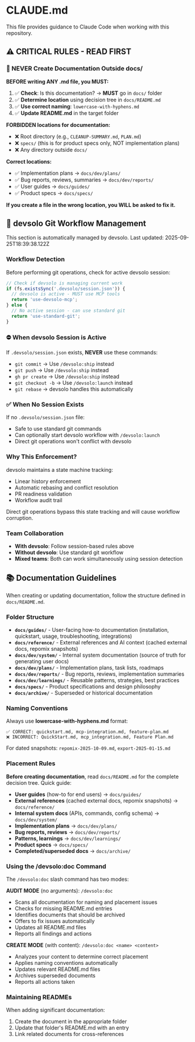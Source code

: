 # CLAUDE.md

This file provides guidance to Claude Code when working with this repository.

## ⚠️ CRITICAL RULES - READ FIRST

### 🚫 NEVER Create Documentation Outside docs/

**BEFORE writing ANY .md file, you MUST:**

1. ✅ **Check**: Is this documentation? → **MUST** go in `docs/` folder
2. ✅ **Determine location** using decision tree in `docs/README.md`
3. ✅ **Use correct naming**: `lowercase-with-hyphens.md`
4. ✅ **Update README.md** in the target folder

**FORBIDDEN locations for documentation:**
- ❌ Root directory (e.g., `CLEANUP-SUMMARY.md`, `PLAN.md`)
- ❌ `specs/` (this is for product specs only, NOT implementation plans)
- ❌ Any directory outside `docs/`

**Correct locations:**
- ✅ Implementation plans → `docs/dev/plans/`
- ✅ Bug reports, reviews, summaries → `docs/dev/reports/`
- ✅ User guides → `docs/guides/`
- ✅ Product specs → `docs/specs/`

**If you create a file in the wrong location, you WILL be asked to fix it.**

<!-- BEGIN DEVSOLO MANAGED SECTION - DO NOT EDIT -->

## 🚀 devsolo Git Workflow Management

This section is automatically managed by devsolo. Last updated: 2025-09-25T18:39:38.122Z

### Workflow Detection

Before performing git operations, check for active devsolo session:

```javascript
// Check if devsolo is managing current work
if (fs.existsSync('.devsolo/session.json')) {
  // devsolo is active - MUST use MCP tools
  return 'use-devsolo-mcp';
} else {
  // No active session - can use standard git
  return 'use-standard-git';
}
```

### ⛔ When devsolo Session is Active

If `.devsolo/session.json` exists, **NEVER** use these commands:
- `git commit` → Use `/devsolo:ship` instead
- `git push` → Use `/devsolo:ship` instead
- `gh pr create` → Use `/devsolo:ship` instead
- `git checkout -b` → Use `/devsolo:launch` instead
- `git rebase` → devsolo handles this automatically

### ✅ When No Session Exists

If no `.devsolo/session.json` file:
- Safe to use standard git commands
- Can optionally start devsolo workflow with `/devsolo:launch`
- Direct git operations won't conflict with devsolo

### Why This Enforcement?

devsolo maintains a state machine tracking:
- Linear history enforcement
- Automatic rebasing and conflict resolution
- PR readiness validation
- Workflow audit trail

Direct git operations bypass this state tracking and will cause workflow corruption.

### Team Collaboration

- **With devsolo**: Follow session-based rules above
- **Without devsolo**: Use standard git workflow
- **Mixed teams**: Both can work simultaneously using session detection

<!-- END DEVSOLO MANAGED SECTION -->

## 📚 Documentation Guidelines

When creating or updating documentation, follow the structure defined in `docs/README.md`.

### Folder Structure

- **`docs/guides/`** - User-facing how-to documentation (installation, quickstart, usage, troubleshooting, integrations)
- **`docs/reference/`** - External references and AI context (cached external docs, repomix snapshots)
- **`docs/dev/system/`** - Internal system documentation (source of truth for generating user docs)
- **`docs/dev/plans/`** - Implementation plans, task lists, roadmaps
- **`docs/dev/reports/`** - Bug reports, reviews, implementation summaries
- **`docs/dev/learnings/`** - Reusable patterns, strategies, best practices
- **`docs/specs/`** - Product specifications and design philosophy
- **`docs/archive/`** - Superseded or historical documentation

### Naming Conventions

Always use **lowercase-with-hyphens.md** format:

```
✅ CORRECT: quickstart.md, mcp-integration.md, feature-plan.md
❌ INCORRECT: QuickStart.md, mcp_integration.md, Feature Plan.md
```

For dated snapshots: `repomix-2025-10-09.md`, `export-2025-01-15.md`

### Placement Rules

**Before creating documentation**, read `docs/README.md` for the complete decision tree. Quick guide:

- **User guides** (how-to for end users) → `docs/guides/`
- **External references** (cached external docs, repomix snapshots) → `docs/reference/`
- **Internal system docs** (APIs, commands, config schema) → `docs/dev/system/`
- **Implementation plans** → `docs/dev/plans/`
- **Bug reports, reviews** → `docs/dev/reports/`
- **Patterns, learnings** → `docs/dev/learnings/`
- **Product specs** → `docs/specs/`
- **Completed/superseded docs** → `docs/archive/`

### Using the /devsolo:doc Command

The `/devsolo:doc` slash command has two modes:

**AUDIT MODE** (no arguments): `/devsolo:doc`
- Scans all documentation for naming and placement issues
- Checks for missing README.md entries
- Identifies documents that should be archived
- Offers to fix issues automatically
- Updates all README.md files
- Reports all findings and actions

**CREATE MODE** (with content): `/devsolo:doc <name> <content>`
- Analyzes your content to determine correct placement
- Applies naming conventions automatically
- Updates relevant README.md files
- Archives superseded documents
- Reports all actions taken

### Maintaining READMEs

When adding significant documentation:
1. Create the document in the appropriate folder
2. Update that folder's README.md with an entry
3. Link related documents for cross-references